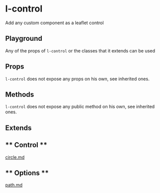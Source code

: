 # l-control

Add any custom component as a leaflet control

## Playground
Any of the props of `l-control` or the classes that it extends can be used

<vuep template="#control-example"></vuep>


<script v-pre type="text/x-template" id="control-example">

<template>
  <l-map style="height: 100%; width: 100%" :zoom="zoom" :center="center">
    <l-tile-layer :url="url"></l-tile-layer>
    <l-control position="bottomleft" >
      <button @click="clickHandler">
        I am a useless button!
      </button>
    </l-control>
  </l-map>
</template>

<script>

Vue.component('l-map', Vue2Leaflet.LMap)
Vue.component('l-tile-layer', Vue2Leaflet.LTileLayer)
Vue.component('l-control', Vue2Leaflet.LControl)

export default {
  data () {
    return {
      url: 'http://{s}.tile.osm.org/{z}/{x}/{y}.png',
      zoom: 8,
      center: [47.313220, -1.319482]
    };
  },
  methods: {
    clickHandler () {
      window.alert('and mischievous')
    }
  }
}
</script>
</script>

## Props

`l-control` does not expose any props on his own, see inherited ones.

## Methods

`l-control` does not expose any public method on his own, see inherited ones.

## Extends

<!-- tabs:start -->

## ** Control **

[circle.md](../../mixins/control.md ':include')

## ** Options **

[path.md](../../mixins/options.md ':include')

<!-- tabs:end -->
